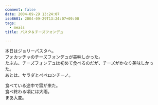 ```yaml
---
comment: false
date: 2004-09-29 13:24:07
iso8601: 2004-09-29T13:24:07+09:00
tags:
  - meals
title: パスタ＆チーズフォンデュ

---
```


<div class="entry-body">
  <p>本日はジョリーパスタへ。<br />
    フォカッチャのチーズフォンデュが美味しかった。<br />
    たぶん、チーズフォンデュは初めて食べるのだが、チーズがかなり美味しかった。<br />
    あとは、サラダとペペロンチーノ。</p>

  <p>食べている途中で雷が来た。<br />
    食べ終わる頃には大雨。<br />
    まあ大変。</p>
</div>
